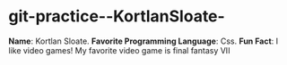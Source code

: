 # git-practice--KortlanSloate-


**Name**: Kortlan Sloate.
**Favorite Programming Language**: Css.
**Fun Fact**: I like video games! My favorite video game is final fantasy VII